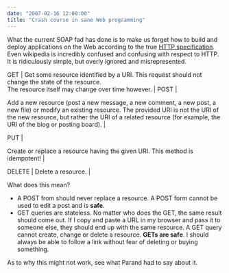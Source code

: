 ```yaml
---
date: "2007-02-16 12:00:00"
title: "Crash course in sane Web programming"
---
```




What the current SOAP fad has done is to make us forget how to build and deploy applications on the Web according to the true [HTTP specification](http://tools.ietf.org/html/rfc2616). Even wikipedia is incredibly confused and confusing with respect to HTTP. It is ridiculously simple, but overly ignored and misrepresented.

<td style="background:#ccc">
GET
                         |<td style="background:#ddd">
Get some resource identified by a URI. This request should not change the state of the resource.<br/>
The resource itself may change over time however. |

<td style="background:#ccc">
POST
                         |<td style="background:#ddd">

 Add a new resource (post a new message, a new comment, a new post, a new file) or modify an existing resource. The provided URI is not the URI of the new resource, but rather the URI of a related resource (for example, the URI of the blog or posting board).
                         |
<td style="background:#ccc">
PUT
                         |<td style="background:#ddd">

 Create or replace a resource having the given URI. This method is idempotent!
                         |
<td style="background:#ccc">
DELETE
                         |<td style="background:#ddd">
Delete a resource.
                         |


What does this mean?

- A POST from should never replace a resource. A POST form cannot be used to edit a post and is __safe__.
- GET queries are stateless. No matter who does the GET, the same result should come out. If I copy and paste a URL in my browser and pass it to someone else, they should end up with the same resource. A GET query cannot create, change or delete a resource. __GETs are safe__. I should always be able to follow a link without fear of deleting or buying something.


As to why this might not work, see what Parand had to say about it.

